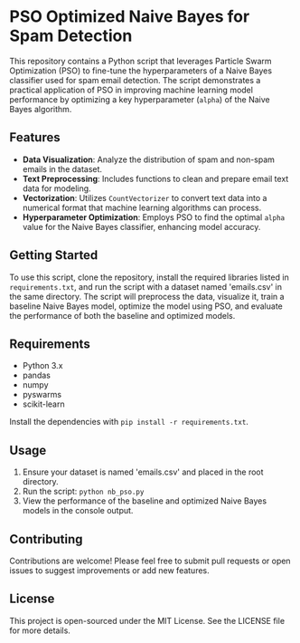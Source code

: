 # PSO Optimized Naive Bayes for Spam Detection

This repository contains a Python script that leverages Particle Swarm Optimization (PSO) to fine-tune the hyperparameters of a Naive Bayes classifier used for spam email detection. The script demonstrates a practical application of PSO in improving machine learning model performance by optimizing a key hyperparameter (`alpha`) of the Naive Bayes algorithm.

## Features

- **Data Visualization**: Analyze the distribution of spam and non-spam emails in the dataset.
- **Text Preprocessing**: Includes functions to clean and prepare email text data for modeling.
- **Vectorization**: Utilizes `CountVectorizer` to convert text data into a numerical format that machine learning algorithms can process.
- **Hyperparameter Optimization**: Employs PSO to find the optimal `alpha` value for the Naive Bayes classifier, enhancing model accuracy.

## Getting Started

To use this script, clone the repository, install the required libraries listed in `requirements.txt`, and run the script with a dataset named 'emails.csv' in the same directory. The script will preprocess the data, visualize it, train a baseline Naive Bayes model, optimize the model using PSO, and evaluate the performance of both the baseline and optimized models.

## Requirements

- Python 3.x
- pandas
- numpy
- pyswarms
- scikit-learn

Install the dependencies with `pip install -r requirements.txt`.

## Usage

1. Ensure your dataset is named 'emails.csv' and placed in the root directory.
2. Run the script: `python nb_pso.py`
3. View the performance of the baseline and optimized Naive Bayes models in the console output.

## Contributing

Contributions are welcome! Please feel free to submit pull requests or open issues to suggest improvements or add new features.

## License

This project is open-sourced under the MIT License. See the LICENSE file for more details.

